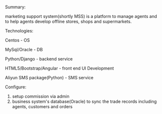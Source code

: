 Summary:

marketing support system(shortly MSS) is a platform to manage agents and to help agents develop offline stores,
shops and supermarkets.


Technologies:

Centos - OS

MySql/Oracle - DB

Python/Django - backend service

HTML5/Bootstrap/Angular - front end UI Development

Aliyun SMS package(Python) - SMS service


Configure:
1. setup commission via admin
2. business system's database(Oracle) to sync the trade records including agents, customers and orders
